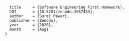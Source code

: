 
```@article{ssp4all:software-engineering-hw-01,
  title     = {Software Engineering First Homework},
  DOI       = {10.5281/zenodo.3987453}, 
  author    = {Suraj Pawar}, 
  publisher = {Zenodo}, 
  year      = {2020}, 
  month     = {Aug}
}
```
